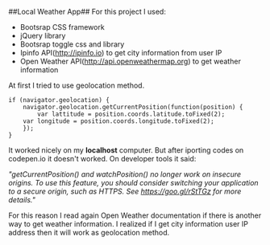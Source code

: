 ##Local Weather App##
For this project I used:

- Bootsrap CSS framework
- jQuery library
- Bootsrap toggle css and library
- Ipinfo API(http://ipinfo.io) to get city information from user IP
- Open Weather API(http://api.openweathermap.org) to get weather information

At first I tried to use geolocation method.

```
if (navigator.geolocation) {
	navigator.geolocation.getCurrentPosition(function(position) {
		var lattitude = position.coords.latitude.toFixed(2);
    var longitude = position.coords.longitude.toFixed(2);
	});
}      
```

It worked nicely on my **localhost** computer. But after iporting codes on codepen.io it doesn't worked. On developer tools it said:

*"getCurrentPosition() and watchPosition() no longer work on insecure origins. To use this feature, you should consider switching your application to a secure origin, such as HTTPS. See https://goo.gl/rStTGz for more details."*

For this reason I read again Open Weather documentation if there is another way to get weather information. I realized if I get city information  user IP address then it will work as geolocation method.
